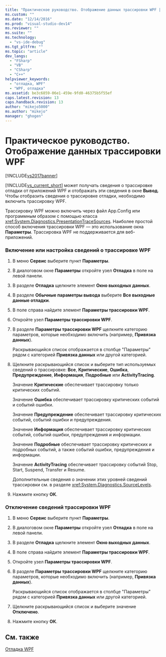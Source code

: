 ```yaml
---
title: "Практическое руководство. Отображение данных трассировки WPF | Microsoft Docs"
ms.custom: ""
ms.date: "12/14/2016"
ms.prod: "visual-studio-dev14"
ms.reviewer: ""
ms.suite: ""
ms.technology: 
  - "vs-ide-debug"
ms.tgt_pltfrm: ""
ms.topic: "article"
dev_langs: 
  - "FSharp"
  - "VB"
  - "CSharp"
  - "C++"
helpviewer_keywords: 
  - "отладка, WPF"
  - "WPF, отладка"
ms.assetid: be3c6859-06e1-459e-9fd0-46375b5f55ef
caps.latest.revision: 13
caps.handback.revision: 13
author: "mikejo5000"
ms.author: "mikejo"
manager: "ghogen"
---
```

# Практическое руководство. Отображение данных трассировки WPF
[!INCLUDE[vs2017banner](../code-quality/includes/vs2017banner.md)]

[!INCLUDE[vs_current_short](../code-quality/includes/vs_current_short_md.md)] может получать сведения о трассировке отладки от приложений WPF и отображать эти сведения в окне **Вывод**.  Чтобы отобразить сведения о трассировке отладки, необходимо включить трассировку WPF.  
  
 Трассировку WPF можно включить через файл App.Config или программным образом с помощью класса <xref:System.Diagnostics.PresentationTraceSources>.  Наиболее простой способ включения трассировки WPF — это использование окна **Параметры**.  Трассировка WPF не поддерживается для веб\-приложений.  
  
### Включение или настройка сведений о трассировке WPF  
  
1.  В меню **Сервис** выберите пункт **Параметры**.  
  
2.  В диалоговом окне **Параметры** откройте узел **Отладка** в поле на левой панели.  
  
3.  В разделе **Отладка** щелкните элемент **Окно выходных данных**.  
  
4.  В разделе **Обычные параметры вывода** выберите **Все выходные данные отладки**.  
  
5.  В поле справа найдите элемент **Параметры трассировки WPF**.  
  
6.  Откройте узел **Параметры трассировки WPF**.  
  
7.  В разделе **Параметры трассировки WPF** щелкните категорию параметров, которые необходимо включить \(например, **Привязка данных**\).  
  
     Раскрывающийся список отображается в столбце "Параметры" рядом с категорией **Привязка данных** или другой категорией.  
  
8.  Щелкните раскрывающийся список и выберите тип используемых сведений о трассировке: **Все**, **Критические**, **Ошибка**, **Предупреждение**, **Информация**, **Подробные** или **ActivityTracing**.  
  
     Значение **Критические** обеспечивает трассировку только критических событий.  
  
     Значение **Ошибка** обеспечивает трассировку критических событий и событий ошибки.  
  
     Значение **Предупреждение** обеспечивает трассировку критических событий, событий ошибки и предупреждения.  
  
     Значение **Информация** обеспечивает трассировку критических событий, событий ошибки, предупреждения и информации.  
  
     Значение **Подробные** обеспечивает трассировку критических и подробных событий, а также событий ошибки, предупреждения и информации.  
  
     Значение **ActivityTracing** обеспечивает трассировку событий Stop, Start, Suspend, Transfer и Resume.  
  
     Дополнительные сведения о значении этих уровней сведений трассировки см. в разделе <xref:System.Diagnostics.SourceLevels>.  
  
9. Нажмите кнопку **ОК**.  
  
### Отключение сведений трассировки WPF  
  
1.  В меню **Сервис** выберите пункт **Параметры**.  
  
2.  В диалоговом окне **Параметры** откройте узел **Отладка** в поле на левой панели.  
  
3.  В разделе **Отладка** щелкните элемент **Окно выходных данных**.  
  
4.  В поле справа найдите элемент **Параметры трассировки WPF**.  
  
5.  Откройте узел **Параметры трассировки WPF**.  
  
6.  В разделе **Параметры трассировки WPF** щелкните категорию параметров, которые необходимо включить \(например, **Привязка данных**\).  
  
     Раскрывающийся список отображается в столбце "Параметры" рядом с категорией **Привязка данных** или другой категорией.  
  
7.  Щелкните раскрывающийся список и выберите значение **Отключено**.  
  
8.  Нажмите кнопку **ОК**.  
  
## См. также  
 [Отладка WPF](../debugger/debugging-wpf.md)